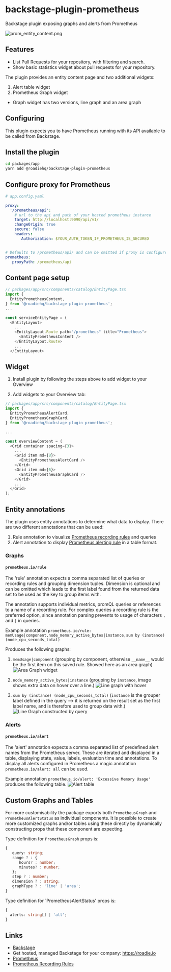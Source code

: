 # backstage-plugin-prometheus

Backstage plugin exposing graphs and alerts from Prometheus

![prom_entity_content.png](./docs/prom_entity_content.png)



## Features

- List Pull Requests for your repository, with filtering and search.
- Show basic statistics widget about pull requests for your repository.


The plugin provides an entity content page and two additional widgets:
1. Alert table widget
2. Prometheus Graph widget
* Graph widget has two versions, line graph and an area graph





## Configuring

This plugin expects you to have Prometheus running with its API available to be called from Backstage.

## Install the plugin

```bash
cd packages/app
yarn add @roadiehq/backstage-plugin-prometheus
```

## Configure proxy for Prometheus
```yaml
# app.config.yaml

proxy: 
  '/prometheus/api':
    # url to the api and path of your hosted prometheus instance
    target: http://localhost:9090/api/v1/
    changeOrigin: true
    secure: false
    headers:
       Authorization: $YOUR_AUTH_TOKEN_IF_PROMETHEUS_IS_SECURED


# Defaults to /prometheus/api/ and can be omitted if proxy is configured for that url
prometheus:
   proxyPath: /prometheus/api

```


## Content page setup

```ts
// packages/app/src/components/catalog/EntityPage.tsx
import {
  EntityPrometheusContent,
} from '@roadiehq/backstage-plugin-prometheus';
...

const serviceEntityPage = (
  <EntityLayout>
    ...
    <EntityLayout.Route path="/prometheus" title="Prometheus">
      <EntityPrometheusContent />
    </EntityLayout.Route>
    ...
  </EntityLayout>
```


## Widget

1. Install plugin by following the steps above to add widget to your Overview

2. Add widgets to your Overview tab:

```ts
// packages/app/src/components/catalog/EntityPage.tsx
import {
  EntityPrometheusAlertCard,  
  EntityPrometheusGraphCard,
} from '@roadiehq/backstage-plugin-prometheus';

...

const overviewContent = (
  <Grid container spacing={3}>
    ...
    <Grid item md={8}>
      <EntityPrometheusAlertCard />
    </Grid>
    <Grid item md={6}>
      <EntityPrometheusGraphCard />
    </Grid>
    ...
  </Grid>
);

```

## Entity annotations

The plugin uses entity annotations to determine what data to display. There are two different annotations that can be used:
1. Rule annotation to visualize [Prometheus recording rules](https://prometheus.io/docs/prometheus/latest/configuration/recording_rules/) and queries  
2. Alert annotation to display [Prometheus alerting rule](https://prometheus.io/docs/prometheus/latest/configuration/alerting_rules/) in a table format.

### Graphs

#### `prometheus.io/rule`

The 'rule' annotation expects a comma separated list of queries or recording rules and grouping dimension tuples. Dimension is optional and can be omitted which leads to the first label found from the returned data set to be used as the key to group items with. 

The annotation supports individual metrics, promQL queries or references to a name of a recording rule. For complex queries a recording rule is the preferred option, since annotation parsing prevents to usage of characters `,` and `|` in queries.

Example annotation
`prometheus.io/rule: memUsage|component,node_memory_active_bytes|instance,sum by (instance) (node_cpu_seconds_total)`

Produces the following graphs:
1. `memUsage|component`
   (grouping by component, otherwise `__name__` would be the first item on this saved rule. Showed here as an area graph)
   ![Area Graph widget](./docs/prom_areagraph_widget.png)

2. `node_memory_active_bytes|instance`
   (grouping by `instance`, image shows extra data on hover over a line.)
   ![Line graph with hover](./docs/prom_graph_hover.png)

3. `sum by (instance) (node_cpu_seconds_total)`
   (`instance` is the grouper label defined in the query --> it is returned on the result set as the first label name, and is therefore used to group data with.)
    ![Line Graph constructed by query](./docs/prom_graph_query.png)

### Alerts

#### `prometheus.io/alert`

The 'alert' annotation expects a comma separated list of predefined alert names from the Prometheus server. These are iterated and displayed in a table, displaying state, value, labels, evaluation time and annotations. To display all alerts configured in Prometheus a magic annotation `prometheus.io/alert: all` can be used. 

Example annotation
`prometheus.io/alert: 'Excessive Memory Usage'` produces the following table. 
![Alert table](./docs/prom_alert.png)


## Custom Graphs and Tables
For more customisability the package exports both `PrometheusGraph` and `PrometheusAlertStatus` as individual components. It is possible to create more customized graphs and/or tables using these directly by dynamically constructing props that these component are expecting. 

Type definition for `PrometheusGraph` props is:
```typescript
{
   query: string;
   range ? : {
      hours? : number;
      minutes? : number;
   };
   step ? : number;
   dimension ? : string;
   graphType ? : 'line' | 'area';
}
```

Type definition for `PrometheusAlertStatus' props is:
```typescript
{
  alerts: string[] | 'all';
}
```

## Links

- [Backstage](https://backstage.io)
- Get hosted, managed Backstage for your company: https://roadie.io
- [Prometheus](https://prometheus.io/docs/introduction/overview/)
- [Prometheus Recording Rules](https://prometheus.io/docs/prometheus/latest/configuration/recording_rules/)

